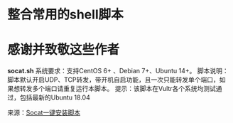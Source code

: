 # 整合常用的shell脚本
# 感谢并致敬这些作者

**socat.sh**
系统要求：支持CentOS 6+ 、Debian 7+、Ubuntu 14+。
脚本说明：脚本默认开启UDP、TCP转发，带开机自启功能，且一次只能转发单个端口，如果想转发多个端口请重复运行本脚本。
提示：该脚本在Vultr各个系统均测试通过，包括最新的Ubuntu 18.04

来源：[Socat一键安装脚本](https://www.moerats.com/archives/621/)
